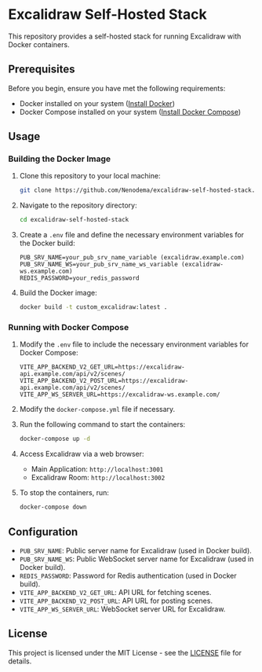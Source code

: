 # Excalidraw Self-Hosted Stack

This repository provides a self-hosted stack for running Excalidraw with Docker containers.

## Prerequisites

Before you begin, ensure you have met the following requirements:

- Docker installed on your system ([Install Docker](https://docs.docker.com/get-docker/))
- Docker Compose installed on your system ([Install Docker Compose](https://docs.docker.com/compose/install/))

## Usage

### Building the Docker Image

1. Clone this repository to your local machine:

    ```bash
    git clone https://github.com/Nenodema/excalidraw-self-hosted-stack.git
    ```

2. Navigate to the repository directory:

    ```bash
    cd excalidraw-self-hosted-stack
    ```

3. Create a `.env` file and define the necessary environment variables for the Docker build:

    ```dotenv
    PUB_SRV_NAME=your_pub_srv_name_variable (excalidraw.example.com)
    PUB_SRV_NAME_WS=your_pub_srv_name_ws_variable (excalidraw-ws.example.com)
    REDIS_PASSWORD=your_redis_password
    ```

4. Build the Docker image:

    ```bash
    docker build -t custom_excalidraw:latest .
    ```

### Running with Docker Compose

1. Modify the `.env` file to include the necessary environment variables for Docker Compose:

    ```dotenv
    VITE_APP_BACKEND_V2_GET_URL=https://excalidraw-api.example.com/api/v2/scenes/
    VITE_APP_BACKEND_V2_POST_URL=https://excalidraw-api.example.com/api/v2/scenes/
    VITE_APP_WS_SERVER_URL=https://excalidraw-ws.example.com/
    ```

2. Modify the `docker-compose.yml` file if necessary.

3. Run the following command to start the containers:

    ```bash
    docker-compose up -d
    ```

4. Access Excalidraw via a web browser:

    - Main Application: `http://localhost:3001`
    - Excalidraw Room: `http://localhost:3002`

5. To stop the containers, run:

    ```bash
    docker-compose down
    ```

## Configuration

- `PUB_SRV_NAME`: Public server name for Excalidraw (used in Docker build).
- `PUB_SRV_NAME_WS`: Public WebSocket server name for Excalidraw (used in Docker build).
- `REDIS_PASSWORD`: Password for Redis authentication (used in Docker build).
- `VITE_APP_BACKEND_V2_GET_URL`: API URL for fetching scenes.
- `VITE_APP_BACKEND_V2_POST_URL`: API URL for posting scenes.
- `VITE_APP_WS_SERVER_URL`: WebSocket server URL for Excalidraw.

## License

This project is licensed under the MIT License - see the [LICENSE](LICENSE) file for details.
